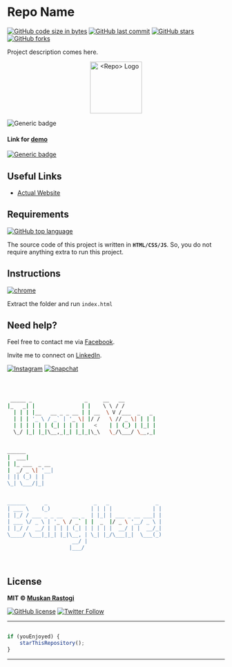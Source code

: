 # Repo Name

[![GitHub code size in bytes](https://img.shields.io/github/languages/code-size/muskanrastogi1/<Repo>?logo=github&style=social)](https://github.com/muskanrastogi1/) [![GitHub last commit](https://img.shields.io/github/last-commit/muskanrastogi1/<Repo>?style=social&logo=git)](https://github.com/muskanrastogi1/) [![GitHub stars](https://img.shields.io/github/stars/muskanrastogi1/<Repo>?style=social)](https://github.com/muskanrastogi1/<Repo>/stargazers) [![GitHub forks](https://img.shields.io/github/forks/muskanrastogi1/<Repo>?style=social&logo=git)](https://github.com/muskanrastogi1/<Repo>/network)

Project description comes here.

<p align="center">
<a href="#!">
<img src="https://github.com/muskanrastogi1/<Repo>/blob/master/Assets/app-icon-64%402x.png" width="120px" height="120px" alt="<Repo> Logo"/>
</a>
</p>

![Generic badge](https://img.shields.io/badge/Random-Swag-orange) 

#### Link for [demo](#!) 
[![Generic badge](https://img.shields.io/badge/view-demo-orange)](#!)

## Useful Links

- [Actual Website](#!)

## Requirements

[![GitHub top language](https://img.shields.io/github/languages/top/muskanrastogi1/<Repo>?logo=javascript&style=social)](https://github.com/muskanrastogi1/)

The source code of this project is written in **`HTML/CSS/JS`**. So, you do not require anything extra to run this project.

## Instructions

[![chrome](https://img.shields.io/badge/Open-index.html-lightgrey.svg?logo=google-chrome&style=popout&logoColor=red)](#!)

Extract the folder and run `index.html`


## Need help?


Feel free to contact me via [Facebook](https://www.instagram.com/muskanrastogi1/).

Invite me to connect on [LinkedIn](https://www.linkedin.com/in/muskanrastogi/).

 [![Instagram](https://img.shields.io/badge/Instagram-follow-purple.svg?logo=instagram&logoColor=white)](https://www.instagram.com/muskanrastogi1/) [![Snapchat](https://img.shields.io/badge/Snapchat-add-yellow.svg?logo=snapchat&logoColor=white)](https://www.snapchat.com/add/muskanrastogi01) 


```bash



 _____ _                 _     __   __            
|_   _| |               | |    \ \ / /            
  | | | |__   __ _ _ __ | | __  \ V /___  _   _   
  | | | '_ \ / _` | '_ \| |/ /   \ // _ \| | | |  
  | | | | | | (_| | | | |   <    | | (_) | |_| |  
  \_/ |_| |_|\__,_|_| |_|_|\_\   \_/\___/ \__,_|  
                                                  
                                                  
______                                            
|  ___|                                           
| |_ ___  _ __                                    
|  _/ _ \| '__|                                   
| || (_) | |                                      
\_| \___/|_|                                      
                                                  
                                                  
______      _               _   _               _ 
| ___ \    (_)             | | | |             | |
| |_/ / ___ _ _ __   __ _  | |_| | ___ _ __ ___| |
| ___ \/ _ \ | '_ \ / _` | |  _  |/ _ \ '__/ _ \ |
| |_/ /  __/ | | | | (_| | | | | |  __/ | |  __/_|
\____/ \___|_|_| |_|\__, | \_| |_/\___|_|  \___(_)
                     __/ |                        
                    |___/                         

 


```

## License

**MIT &copy; [Muskan Rastogi](https://github.com/muskanrastogi1/<Repo>/blob/master/LICENSE)**

[![GitHub license](https://img.shields.io/github/license/muskanrastogi1/<Repo>?style=social&logo=github)](https://github.com/muskanrastogi1/<Repo>/blob/master/LICENSE) [![Twitter Follow](https://img.shields.io/twitter/follow/muskan_rastogi1?style=social)](https://twitter.com/muskan_rastogi1)

---------

```javascript

if (youEnjoyed) {
    starThisRepository();
}

```

-----------

